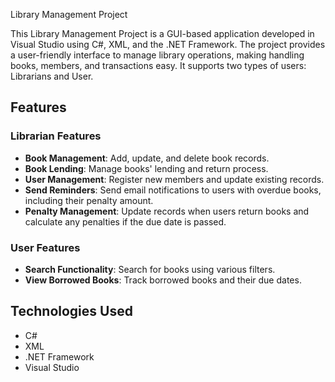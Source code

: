 Library Management Project

This Library Management Project is a GUI-based application developed in Visual Studio using C#, XML, and the .NET Framework. The project provides a user-friendly interface to manage library operations, making handling books, members, and transactions easy. It supports two types of users: Librarians and User.

## Features

### Librarian Features
- **Book Management**: Add, update, and delete book records.
- **Book Lending**: Manage books' lending and return process.
- **User Management**: Register new members and update existing records.
- **Send Reminders**: Send email notifications to users with overdue books, including their penalty amount.
- **Penalty Management**: Update records when users return books and calculate any penalties if the due date is passed.

### User Features
- **Search Functionality**: Search for books using various filters.
- **View Borrowed Books**: Track borrowed books and their due dates.

## Technologies Used

- C#
- XML
- .NET Framework
- Visual Studio
